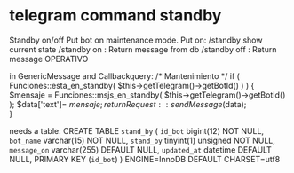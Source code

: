 # telegram command standby
Standby on/off  Put bot on maintenance mode.
Put on:
  /standby  show current state
  /standby on  : Return message from db
  /standby off  : Return message  OPERATIVO
  
  in GenericMessage and Callbackquery:
 /* Mantenimiento */
		if ( Funciones::esta_en_standby( $this->getTelegram()->getBotId()	) )
			{
			$mensaje = Funciones::msjs_en_standby( $this->getTelegram()->getBotId() );
			$data['text']= $mensaje;
			return Request::sendMessage($data); 	
			}
      


needs a table:
CREATE TABLE `stand_by` (
  `id_bot` bigint(12) NOT NULL,
  `bot_name` varchar(15) NOT NULL,
  `stand_by` tinyint(1) unsigned NOT NULL,
  `message_on` varchar(255) DEFAULT NULL,
  `updated_at` datetime DEFAULT NULL,
  PRIMARY KEY (`id_bot`)
) ENGINE=InnoDB DEFAULT CHARSET=utf8
